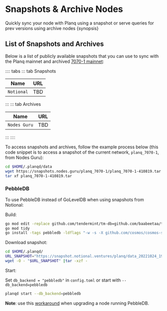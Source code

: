 <!--
order: 6
-->

# Snapshots & Archive Nodes

Quickly sync your node with Planq using a snapshot or serve queries for prev versions using archive nodes {synopsis}

## List of Snapshots and Archives

Below is a list of publicly available snapshots that you can use to sync with the Planq mainnet and
archived [7070-1 mainnet](https://github.com/evmos/mainnet/tree/main/planq_7070-1):

<!-- markdown-link-check-disable -->
:::: tabs
::: tab Snapshots

| Name        | URL                                                                                   |
| -------------|---------------------------------------------------------------------------------------|
| `Notional`   | TBD |

:::
::: tab Archives
<!-- markdown-link-check-disable -->

| Name           | URL                                                                                                          |
| ---------------|--------------------------------------------------------------------------------------------------------------|
| `Nodes Guru`   | TBD                                                                                                          |
:::
::::

To access snapshots and archives, follow the example process below (this code snippet is to access a snapshot of the current network, `planq_7070-1`, from Nodes Guru):

```bash
cd $HOME/.planqd/data
wget https://snapshots.nodes.guru/planq_7070-1/planq_7070-1-410819.tar
tar xf planq_7070-1-410819.tar
```

### PebbleDB

To use PebbleDB instead of GoLevelDB when using snapshots from Notional:

Build:

```bash
go mod edit -replace github.com/tendermint/tm-db=github.com/baabeetaa/tm-db@pebble
go mod tidy
go install -tags pebbledb -ldflags "-w -s -X github.com/cosmos/cosmos-sdk/types.DBBackend=pebbledb" ./...
```

Download snapshot:

```bash
cd $HOME/.planqd/
URL_SNAPSHOT="https://snapshot.notional.ventures/planq/data_20221024_193254.tar.gz"
wget -O - "$URL_SNAPSHOT" |tar -xzf -
```

Start:

Set `db_backend = "pebbledb"` in `config.toml` or start with `--db_backend=pebbledb`

```bash
planqd start --db_backend=pebbledb
```

**Note**: use this [workaround](https://github.com/notional-labs/cosmosia/blob/main/docs/pebbledb.md) when upgrading a node running PebbleDB.
